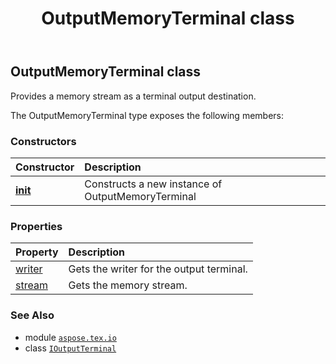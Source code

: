 ﻿---
title: OutputMemoryTerminal class
second_title: Aspose.TeX for Python via .NET API References
description: 
type: docs
weight: 160
url: /python-net/aspose.tex.io/outputmemoryterminal/
is_root: false
---

## OutputMemoryTerminal class

Provides a memory stream as a terminal output destination.



The OutputMemoryTerminal type exposes the following members:

### Constructors
| Constructor | Description |
| :- | :- |
| [__init__](/tex/python-net/aspose.tex.io/outputmemoryterminal/__init__/#) | Constructs a new instance of OutputMemoryTerminal |


### Properties
| Property | Description |
| :- | :- |
| [writer](/tex/python-net/aspose.tex.io/outputmemoryterminal/writer) | Gets the writer for the output terminal. |
| [stream](/tex/python-net/aspose.tex.io/outputmemoryterminal/stream) | Gets the memory stream. |



### See Also
* module [`aspose.tex.io`](..)
* class [`IOutputTerminal`](/tex/python-net/aspose.tex.io/ioutputterminal)
